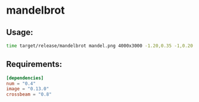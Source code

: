 mandelbrot
==========

Usage:
------

```sh
time target/release/mandelbrot mandel.png 4000x3000 -1.20,0.35 -1,0.20
```

Requirements:
-------------

```toml
[dependencies]
num = "0.4"
image = "0.13.0"
crossbeam = "0.8"
```
